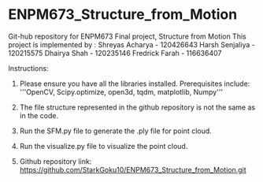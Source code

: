# ENPM673_Structure_from_Motion
Git-hub repository for ENPM673 Final project, Structure from Motion
This project is implemented by :
Shreyas Acharya - 120426643
Harsh Senjaliya - 120215575
Dhairya Shah - 120235146
Fredrick Farah - 116636407


Instructions:
 1. Please ensure you have all the libraries installed. Prerequisites include:
    '''OpenCV, Scipy.optimize, open3d, tqdm, matplotlib, Numpy'''

 2. The file structure represented in the github repository is not the same as in the code.

 3. Run the SFM.py file to generate the .ply file for point cloud.

 4. Run the visualize.py file to visualize the point cloud. 

 5. Github repository link: https://github.com/StarkGoku10/ENPM673_Structure_from_Motion.git